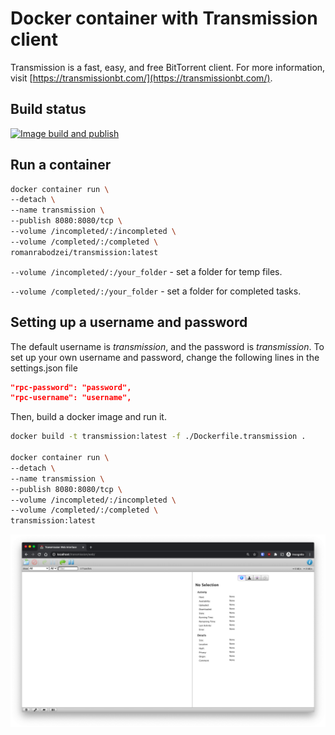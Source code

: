 # Docker container with Transmission client

Transmission is a fast, easy, and free BitTorrent client. For more information, visit [https://transmissionbt.com/](https://transmissionbt.com/).

## Build status
[![Image build and publish](https://github.com/romanrabodzei/Transmission-Docker/actions/workflows/workflow.yml/badge.svg?branch=main)](https://github.com/romanrabodzei/Transmission-Docker/actions/workflows/workflow.yml)

## Run a container 
```bash
docker container run \
--detach \
--name transmission \
--publish 8080:8080/tcp \
--volume /incompleted/:/incompleted \
--volume /completed/:/completed \
romanrabodzei/transmission:latest
```

`--volume /incompleted/:/your_folder` - set a folder for temp files.

`--volume /completed/:/your_folder` - set a folder for completed tasks.

## Setting up a username and password

The default username is *transmission*, and the password is *transmission*. To set up your own username and password, change the following lines in the settings.json file
```json
"rpc-password": "password",
"rpc-username": "username",
```

Then, build a docker image and run it.

```bash
docker build -t transmission:latest -f ./Dockerfile.transmission .

docker container run \
--detach \
--name transmission \
--publish 8080:8080/tcp \
--volume /incompleted/:/incompleted \
--volume /completed/:/completed \
transmission:latest
```

![WebUI](screenshot.png)
